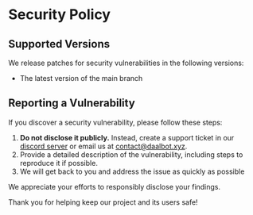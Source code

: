 # Security Policy

## Supported Versions

We release patches for security vulnerabilities in the following versions:
- The latest version of the main branch

## Reporting a Vulnerability

If you discover a security vulnerability, please follow these steps:

1. **Do not disclose it publicly.** Instead, create a support ticket in our [discord server](https://go.daalbot.xyz) or email us at [contact@daalbot.xyz](mailto:contact@daalbot.xyz).
2. Provide a detailed description of the vulnerability, including steps to reproduce it if possible.
3. We will get back to you and address the issue as quickly as possible

We appreciate your efforts to responsibly disclose your findings.

Thank you for helping keep our project and its users safe!